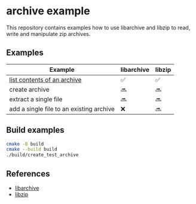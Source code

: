 # archive example

This repository contains examples how to use libarchive and libzip to
read, write and manipulate zip archives.

## Examples

| Example | libarchive | libzip |
| ------- | ---------- | ------ |
| [list contents of an archive](doc/list_archive.md) | :white_check_mark: | :white_check_mark: |
| create archive | :soon: | :soon: |
| extract a single file | :soon: | :soon: |
| add a single file to an existing archive | :x: | :soon: |

## Build examples

```bash
cmake -B build
cmake --build build
./build/create_test_archive
```

## References 

- [libarchive](https://www.libarchive.org/)
- [libzip](https://libzip.org/)
